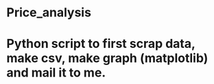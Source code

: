 # Price_analysis
# Python script to first scrap data, make csv, make graph (matplotlib) and mail it to me.
